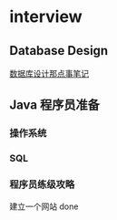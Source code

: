 # interview

## Database Design

[数据库设计那点事笔记](https://github.com/gdhucoder/interview/tree/master/javabd/DB)

## Java 程序员准备

### 操作系统

### SQL


### 程序员练级攻略

建立一个网站 done


